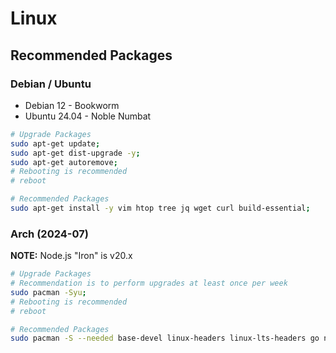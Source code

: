 # Linux

## Recommended Packages

### Debian / Ubuntu

- Debian 12 - Bookworm
- Ubuntu 24.04 - Noble Numbat

```bash
# Upgrade Packages
sudo apt-get update;
sudo apt-get dist-upgrade -y;
sudo apt-get autoremove;
# Rebooting is recommended
# reboot

# Recommended Packages
sudo apt-get install -y vim htop tree jq wget curl build-essential;
```

### Arch (2024-07)

**NOTE:** Node.js "Iron" is v20.x

```bash
# Upgrade Packages
# Recommendation is to perform upgrades at least once per week
sudo pacman -Syu;
# Rebooting is recommended
# reboot

# Recommended Packages
sudo pacman -S --needed base-devel linux-headers linux-lts-headers go nodejs-lts-iron vim wget curl tree jq htop ansible kubectx kube-linter helm yamllint;
```
